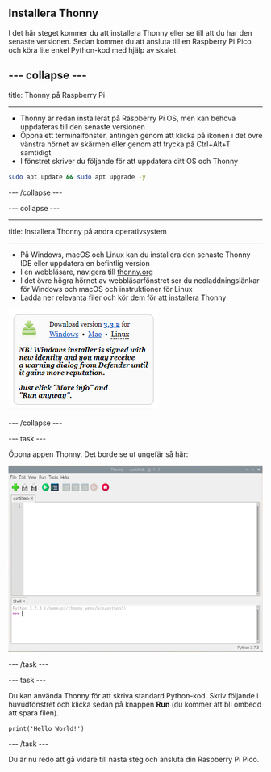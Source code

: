 ## Installera Thonny

I det här steget kommer du att installera Thonny eller se till att du har den senaste versionen. Sedan kommer du att ansluta till en Raspberry Pi Pico och köra lite enkel Python-kod med hjälp av skalet.

--- collapse ---
---

title: Thonny på Raspberry Pi

---

- Thonny är redan installerat på Raspberry Pi OS, men kan behöva uppdateras till den senaste versionen
- Öppna ett terminalfönster, antingen genom att klicka på ikonen i det övre vänstra hörnet av skärmen eller genom att trycka på Ctrl+Alt+T samtidigt
- I fönstret skriver du följande för att uppdatera ditt OS och Thonny

```bash
sudo apt update && sudo apt upgrade -y
```

--- /collapse ---

--- collapse ---

---

title: Installera Thonny på andra operativsystem

---

- På Windows, macOS och Linux kan du installera den senaste Thonny IDE eller uppdatera en befintlig version
- I en webbläsare, navigera till [thonny.org](https://thonny.org/)
- I det övre högra hörnet av webbläsarfönstret ser du nedladdningslänkar för Windows och macOS och instruktioner för Linux
- Ladda ner relevanta filer och kör dem för att installera Thonny

![Ladda ner instruktioner från thonny site](images/thonny-site.png)

--- /collapse ---

--- task ---

Öppna appen Thonny. Det borde se ut ungefär så här:

![Thonny applikation](images/thonny-editor.png)

--- /task ---

--- task ---

Du kan använda Thonny för att skriva standard Python-kod. Skriv följande i huvudfönstret och klicka sedan på knappen **Run** (du kommer att bli ombedd att spara filen).

```python3
print('Hello World!')
```

--- /task ---

Du är nu redo att gå vidare till nästa steg och ansluta din Raspberry Pi Pico.
